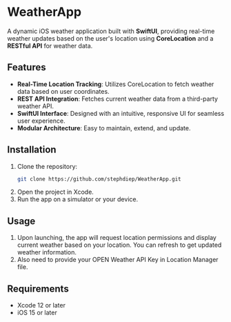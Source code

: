 # WeatherApp

A dynamic iOS weather application built with **SwiftUI**, providing real-time weather updates based on the user's location using **CoreLocation** and a **RESTful API** for weather data.

## Features
- **Real-Time Location Tracking**: Utilizes CoreLocation to fetch weather data based on user coordinates.
- **REST API Integration**: Fetches current weather data from a third-party weather API.
- **SwiftUI Interface**: Designed with an intuitive, responsive UI for seamless user experience.
- **Modular Architecture**: Easy to maintain, extend, and update.

## Installation
1. Clone the repository:
   ```bash
   git clone https://github.com/stephdiep/WeatherApp.git
   ```
2. Open the project in Xcode.
3. Run the app on a simulator or your device.

## Usage
1. Upon launching, the app will request location permissions and display current weather based on your location. You can refresh to get updated weather information.
2. Also need to provide your OPEN Weather API Key in Location Manager file.

## Requirements
- Xcode 12 or later
- iOS 15 or later


